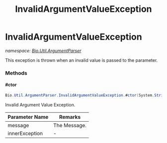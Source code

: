 ﻿---
title: InvalidArgumentValueException
---

# InvalidArgumentValueException
_namespace: [Bio.Util.ArgumentParser](N-Bio.Util.ArgumentParser.html)_

This exception is thrown when an invalid value is passed to the parameter.

### Methods

#### #ctor
```csharp
Bio.Util.ArgumentParser.InvalidArgumentValueException.#ctor(System.String,System.Exception)
```
Invalid Argument Value Exception.

|Parameter Name|Remarks|
|--------------|-------|
|message|The Message.|
|innerException|-|





